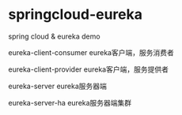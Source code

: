 # springcloud-eureka
spring cloud &amp; eureka demo

eureka-client-consumer
eureka客户端，服务消费者

eureka-client-provider
eureka客户端，服务提供者

eureka-server
eureka服务器端

eureka-server-ha
eureka服务器端集群
